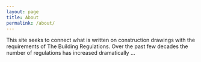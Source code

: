 ```yaml
---
layout: page
title: About
permalink: /about/
---
```


This site seeks to connect what is written on construction drawings with the requirements of The Building Regulations. Over the past few decades the number of regulations has increased dramatically ...